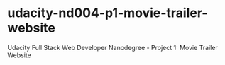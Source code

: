 # udacity-nd004-p1-movie-trailer-website
Udacity Full Stack Web Developer Nanodegree - Project 1: Movie Trailer Website

